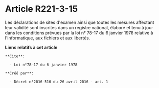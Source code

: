 # Article R221-3-15

Les déclarations de sites d'examen ainsi que toutes les mesures affectant leur validité sont inscrites dans un registre
national, élaboré et tenu à jour dans les conditions prévues par la loi n° 78-17 du 6 janvier 1978 relative à l'informatique,
aux fichiers et aux libertés.

**Liens relatifs à cet article**

	**Cite**:

	  - Loi n°78-17 du 6 janvier 1978

	**Créé par**:

	  - Décret n°2016-516 du 26 avril 2016 - art. 1
